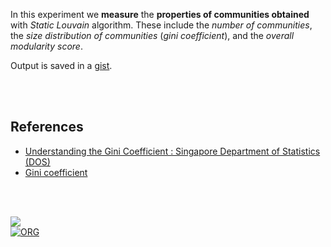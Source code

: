 In this experiment we **measure** the **properties of communities obtained**
with *Static Louvain* algorithm. These include the *number of communities*, the
*size distribution of communities* (*gini coefficient*), and the *overall
modularity score*.

Output is saved in a [gist].

<br>
<br>


## References

- [Understanding the Gini Coefficient : Singapore Department of Statistics (DOS)](https://www.youtube.com/watch?v=BwSB__Ugo1s)
- [Gini coefficient](https://en.wikipedia.org/wiki/Gini_coefficient)

<br>
<br>


[![](https://i.imgur.com/UGB0g2L.jpg)](https://www.youtube.com/watch?v=pIF3wOet-zw)<br>
[![ORG](https://img.shields.io/badge/org-puzzlef-green?logo=Org)](https://puzzlef.github.io)


[gist]: https://gist.github.com/wolfram77/9c63376fb5129a12da1766226ea19a05
